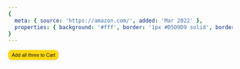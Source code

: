 ```yaml
---
{
  meta: { source: 'https://amazon.com/', added: 'Mar 2022' },
  properties: { background: '#fff', border: '1px #D5D9D9 solid', borderRadius: '8px' }
}
---
```


<span class="btn">
    <span class="btn-inner">
        <input class="btn-input" type="button" value="Add to Cart">
        <span class="btn-text" aria-hidden="true">Add all three to Cart</span>
    </span>
</span>

<style>

    .btn {
        font-size: 14px;
        line-height: 20px;

        color: #0F1111;

        font-family: "Amazon Ember",Arial,sans-serif;

        box-sizing: border-box;
        margin-bottom: 8px !important;

        background: #FFF;
        border-radius: 3px;
        border-color: #D5D9D9;
        border-style: solid;
        border-width: 1px;
        cursor: pointer;
        display: inline-block;
        padding: 0;
        text-align: center;
        text-decoration: none !important;
        vertical-align: middle;

        background: #FFD814;
        border-color: #FCD200;

        line-height: 20px;

        box-shadow: 0 2px 5px 0 rgba(213,217,217,.5);
        border-radius: 8px;

        height: 22px;
    }

    .btn-inner {
        cursor: pointer;
        text-align: center;

        display: block;
        position: relative;
        overflow: hidden;
        height: 29px;

        background: 0 0;
        box-shadow: none;

        border-radius: 7px;

        height: 20px !important;
    }

    .btn-input {
        font-family: inherit;

        margin: 0;
        font-size: 100%;

        transition: all .1s linear;
        line-height: 19px;

        position: absolute;
        background-color: transparent;
        color: transparent;
        border: 0;
        cursor: pointer;
        height: 100%;
        width: 100%;
        left: 0;
        top: 0;
        opacity: .01;
        outline: 0;
        overflow: visible;
        z-index: 20;

        cursor: pointer;
        -webkit-appearance: button;
    }

    .btn-text {
        cursor: pointer;

        background-color: transparent;
        border: 0;
        display: block;
        font-size: 13px;
        line-height: 29px;
        margin: 0;
        outline: 0;
        padding: 0 10px 0 11px;
        text-align: center;
        white-space: nowrap;

        color: #0F1111;

        font-size: 11px;
        height: 20px;
        line-height: 20px;
        padding: 0 6px 0 7px;
    }

    .btn:hover {
        background: #F7CA00;
        border-color: #F2C200;
        box-shadow: 0 2px 5px 0 rgba(213,217,217,.5);
    }

    .btn-inner:hover {
        background-color: #F7CA00;
    }

    .btn-text:hover {
        color: #0F1111;
    }

    .btn:focus {
        border-color: #FFD814;
        background: #FFF;
        box-shadow: 0 2px 5px 0 rgba(213,217,217,.5);
    }

    .btn-text:focus {
        outline: 0;
    }


</style>
